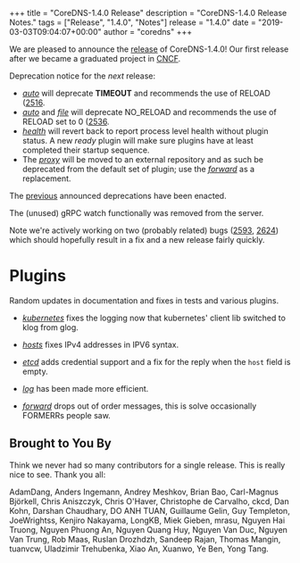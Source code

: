 +++
title = "CoreDNS-1.4.0 Release"
description = "CoreDNS-1.4.0 Release Notes."
tags = ["Release", "1.4.0", "Notes"]
release = "1.4.0"
date = "2019-03-03T09:04:07+00:00"
author = "coredns"
+++

We are pleased to announce the [release](https://github.com/coredns/coredns/releases/tag/v1.4.0)
of CoreDNS-1.4.0! Our first release after we became a graduated project in
[CNCF](https://www.cncf.io/).

Deprecation notice for the *next* release:

 *  [*auto*](/plugins/auto) will deprecate **TIMEOUT** and recommends the use of RELOAD ([2516](https://github.com/coredns/coredns/issues/2516).
 *  [*auto*](/plugins/file) and [*file*](/plugins/auto) will deprecate NO_RELOAD and recommends the use of RELOAD set to 0 ([2536](https://github.com/coredns/coredns/issues/2536).
 *  [*health*](/plugins/health) will revert back to report process level health without plugin
    status. A new *ready* plugin will make sure plugins have at least completed their startup
    sequence.
 *  The [*proxy*](/plugins/proxy) will be moved to an external repository and as such be deprecated
    from the default set of plugin; use the [*forward*](/plugins/forward) as a replacement.

The [previous](/019/01/13/coredns-1.3.1-release/) announced deprecations have been enacted.

The (unused) gRPC watch functionally was removed from the server.

Note we're actively working on two (probably related) bugs
([2593](https://github.com/coredns/coredns/issues/2593),
[2624](https://github.com/coredns/coredns/issues/2624)) which should hopefully result in a fix and
a new release fairly quickly.

# Plugins

Random updates in documentation and fixes in tests and various plugins.

 *  [*kubernetes*](/plugins/kubernetes) fixes the logging now that kubernetes' client lib switched
    to klog from glog.

 *  [*hosts*](/plugins/hosts) fixes IPv4 addresses in IPV6 syntax.

 *  [*etcd*](/plugins/etcd) adds credential support and a fix for the reply when the `host` field is
    empty.

 *  [*log*](/plugins/log) has been made more efficient.

 *  [*forward*](/plugins/forward) drops out of order messages, this is solve occasionally FORMERRs
    people saw.

## Brought to You By

Think we never had so many contributors for a single release. This is really nice to see. Thank you
all:

AdamDang,
Anders Ingemann,
Andrey Meshkov,
Brian Bao,
Carl-Magnus Björkell,
Chris Aniszczyk,
Chris O'Haver,
Christophe de Carvalho,
ckcd,
Dan Kohn,
Darshan Chaudhary,
DO ANH TUAN,
Guillaume Gelin,
Guy Templeton,
JoeWrightss,
Kenjiro Nakayama,
LongKB,
Miek Gieben,
mrasu,
Nguyen Hai Truong,
Nguyen Phuong An,
Nguyen Quang Huy,
Nguyen Van Duc,
Nguyen Van Trung,
Rob Maas,
Ruslan Drozhdzh,
Sandeep Rajan,
Thomas Mangin,
tuanvcw,
Uladzimir Trehubenka,
Xiao An,
Xuanwo,
Ye Ben,
Yong Tang.
